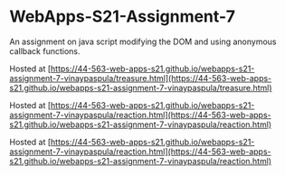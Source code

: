 # WebApps-S21-Assignment-7
An assignment on java script modifying the DOM and using anonymous callback functions.

Hosted at [https://44-563-web-apps-s21.github.io/webapps-s21-assignment-7-vinaypaspula/treasure.html](https://44-563-web-apps-s21.github.io/webapps-s21-assignment-7-vinaypaspula/treasure.html)

Hosted at [https://44-563-web-apps-s21.github.io/webapps-s21-assignment-7-vinaypaspula/reaction.html](https://44-563-web-apps-s21.github.io/webapps-s21-assignment-7-vinaypaspula/reaction.html)

Hosted at [https://44-563-web-apps-s21.github.io/webapps-s21-assignment-7-vinaypaspula/reaction.html](https://44-563-web-apps-s21.github.io/webapps-s21-assignment-7-vinaypaspula/reaction.html)
